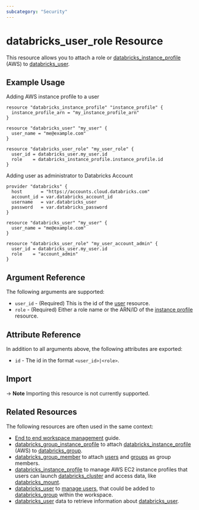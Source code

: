 ```yaml
---
subcategory: "Security"
---
```

# databricks_user_role Resource

This resource allows you to attach a role or [databricks_instance_profile](instance_profile.md) (AWS) to [databricks_user](user.md).

## Example Usage

Adding AWS instance profile to a user

```hcl
resource "databricks_instance_profile" "instance_profile" {
  instance_profile_arn = "my_instance_profile_arn"
}

resource "databricks_user" "my_user" {
  user_name = "me@example.com"
}

resource "databricks_user_role" "my_user_role" {
  user_id = databricks_user.my_user.id
  role    = databricks_instance_profile.instance_profile.id
}
```

Adding user as administrator to Databricks Account

```hcl
provider "databricks" {
  host       = "https://accounts.cloud.databricks.com"
  account_id = var.databricks_account_id
  username   = var.databricks_user
  password   = var.databricks_password
}

resource "databricks_user" "my_user" {
  user_name = "me@example.com"
}

resource "databricks_user_role" "my_user_account_admin" {
  user_id = databricks_user.my_user.id
  role    = "account_admin"
}
```

## Argument Reference

The following arguments are supported:

* `user_id` - (Required) This is the id of the [user](user.md) resource.
* `role` -  (Required) Either a role name or the ARN/ID of the [instance profile](instance_profile.md) resource.

## Attribute Reference

In addition to all arguments above, the following attributes are exported:

* `id` - The id in the format `<user_id>|<role>`.

## Import

-> **Note** Importing this resource is not currently supported.

## Related Resources

The following resources are often used in the same context:

* [End to end workspace management](../guides/workspace-management.md) guide.
* [databricks_group_instance_profile](group_instance_profile.md) to attach [databricks_instance_profile](instance_profile.md) (AWS) to [databricks_group](group.md).
* [databricks_group_member](group_member.md) to attach [users](user.md) and [groups](group.md) as group members.
* [databricks_instance_profile](instance_profile.md) to manage AWS EC2 instance profiles that users can launch [databricks_cluster](cluster.md) and access data, like [databricks_mount](mount.md).
* [databricks_user](user.md) to [manage users](https://docs.databricks.com/administration-guide/users-groups/users.html), that could be added to [databricks_group](group.md) within the workspace.
* [databricks_user](../data-sources/user.md) data to retrieve information about [databricks_user](user.md).

